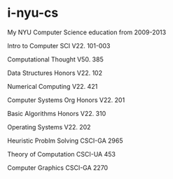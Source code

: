 # i-nyu-cs
My NYU Computer Science education from 2009-2013

Intro to Computer SCI V22. 101-003

Computational Thought V50. 385

Data Structures Honors V22. 102

Numerical Computing V22. 421

Computer Systems Org Honors V22. 201

Basic Algorithms Honors V22. 310

Operating Systems V22. 202

Heuristic Problm Solving CSCI-GA 2965

Theory of Computation CSCI-UA 453

Computer Graphics CSCI-GA 2270

